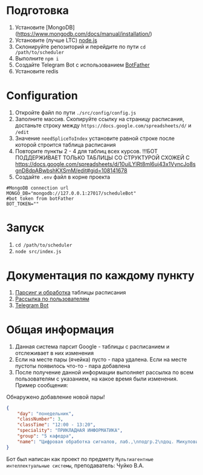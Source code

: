 # Подготовка
1. Установите [MongoDB] (https://www.mongodb.com/docs/manual/installation/)
2. Установите (лучше LTC) [node.js](https://nodejs.org/en)
3. Склонируйте репозиторий и перейдите по пути
   `cd /path/to/scheduler`
4. Выполните
   `npm i`
5. Создайте Telegram Bot с использованием [BotFather](https://t.me/BotFather)
6. Установите redis
# Configuration

1. Откройте файл по пути `./src/config/config.js`
2. Заполните массив. Скопируйте ссылку на страницу расписания, достаньте строку между `https://docs.google.com/spreadsheets/d/` и `/edit`
3. Значение `needSpliceToIndex` установите равной строке после которой строится таблица расписания
4. Повторите пункты 2 - 4 для таблиц всех курсов. !!!БОТ ПОДДЕРЖИВАЕТ ТОЛЬКО ТАБЛИЦЫ СО СТРУКТУРОЙ СХОЖЕЙ С https://docs.google.com/spreadsheets/d/10uiLYlRt8ml6uj43x1VyncJo8sgnD8dpABwbshKXSmM/edit#gid=108141678
5. Создайте `.env` файл в корне проекта

```dotenv
#MongoDB connection url
MONGO_DB="mongodb://127.0.0.1:27017/scheduleBot"
#bot token from botFather
BOT_TOKEN=""
```
# Запуск

1. `cd /path/to/scheduler`
2. `node src/index.js`


# Документация по каждому пункту

1. [Парсинг и обработка](./src/modules/googlesheet-parser) таблицы расписания
2. [Рассылка по пользователям](./src/modules/rsmq)
3. [Telegram Bot](./src/modules/telegram)

# Общая информация

1. Данная система парсит Google - таблицы с расписанием и отслеживает в них изменения
2. Если на месте пары (ячейка) пусто - пара удалена. Если на месте пустоты появилось что-то - пара добавлена
3. После получение данной информации выполняет рассылка по всем пользователям с указанием, на какое время были изменения. Пример сообщения:

Обнаружено добавление новой пары!
```json
{
    "day": "понедельник",
    "classNumber": 3,
    "classTime": "12:00 - 13:20",
    "speciality": "ПРИКЛАДНАЯ ИНФОРМАТИКА",
    "group": "5 кафедра",
    "name": "Цифровая обработка сигналов, лаб.,\nподгр.2\nдоц. Микулович А.В.,\nауд. 49"
}
```

Бот был написан как проект по предмету `Мультиагентные интеллектуальные системы`, преподаватель: Чуйко В.А.
